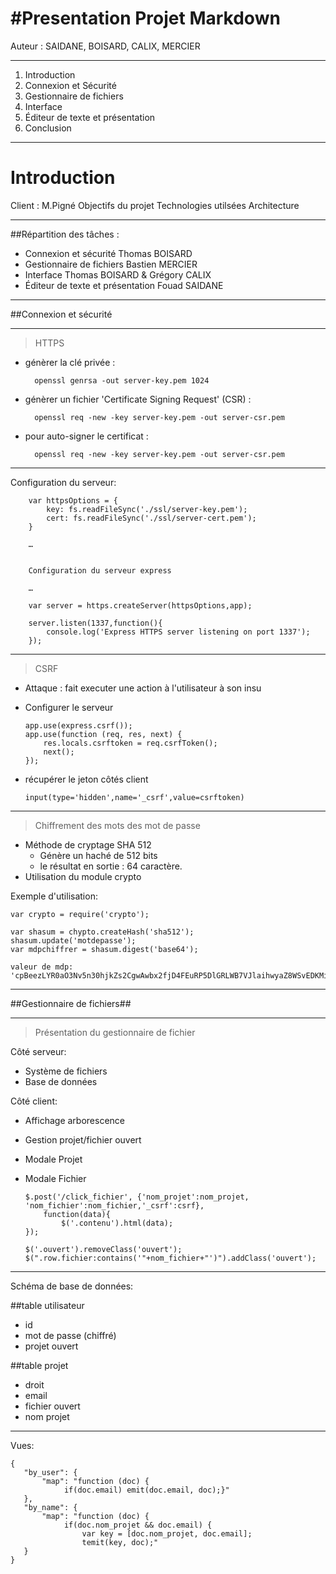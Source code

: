 #Presentation Projet Markdown
======================

Auteur : SAIDANE, BOISARD, CALIX, MERCIER

---

1.  Introduction
2.  Connexion et Sécurité
3.  Gestionnaire de fichiers
4.  Interface
5.  Éditeur de texte et présentation
6.  Conclusion


---

# Introduction
Client : M.Pigné
Objectifs du projet
Technologies utilsées
Architecture

---

##Répartition des tâches :

-   Connexion et sécurité                Thomas BOISARD
-   Gestionnaire de fichiers             Bastien MERCIER
-   Interface                            Thomas BOISARD & Grégory CALIX
-   Éditeur de texte et présentation     Fouad SAIDANE


---

##Connexion et sécurité

---

>HTTPS


* génèrer la clé privée :

        openssl genrsa -out server-key.pem 1024

* génèrer un fichier 'Certificate Signing Request' (CSR) :

        openssl req -new -key server-key.pem -out server-csr.pem

* pour auto-signer le certificat :

        openssl req -new -key server-key.pem -out server-csr.pem

---

Configuration du serveur: 

        var httpsOptions = {
            key: fs.readFileSync('./ssl/server-key.pem');
            cert: fs.readFileSync('./ssl/server-cert.pem'); 
        } 

        …
        
        
        Configuration du serveur express
        
        …
        
        var server = https.createServer(httpsOptions,app);
        
        server.listen(1337,function(){
            console.log('Express HTTPS server listening on port 1337');
        });

---

>CSRF

-   Attaque : fait executer une action à l'utilisateur à son insu
-   Configurer le serveur 

        app.use(express.csrf());
        app.use(function (req, res, next) {
            res.locals.csrftoken = req.csrfToken();
            next();
        });
        
-   récupérer le jeton côtés client
        
        input(type='hidden',name='_csrf',value=csrftoken)

---

>Chiffrement des mots des mot de passe

* Méthode de cryptage SHA 512
    -   Génère un haché de 512 bits
    -   le résultat en sortie : 64 caractère.
* Utilisation du module crypto

Exemple d'utilisation:
    
    var crypto = require('crypto');

    var shasum = chypto.createHash('sha512');
    shasum.update('motdepasse');
    var mdpchiffrer = shasum.digest('base64');

    valeur de mdp:
    'cpBeezLYR0aO3Nv5n30hjkZs2CgwAwbx2fjD4FEuRP5DlGRLWB7VJlaihwyaZ8WSvEDKMiCZqlK/UoxU+cq94A==' 

---


##Gestionnaire de fichiers##


---


>Présentation du gestionnaire de fichier

Côté serveur:

-   Système de fichiers
-   Base de données        

Côté client:

-   Affichage arborescence
-   Gestion projet/fichier ouvert
-   Modale Projet
-   Modale Fichier
    
        $.post('/click_fichier', {'nom_projet':nom_projet, 'nom_fichier':nom_fichier,'_csrf':csrf}, 
            function(data){
                $('.contenu').html(data);
        });

	    $('.ouvert').removeClass('ouvert');
	    $(".row.fichier:contains('"+nom_fichier+"')").addClass('ouvert');



---


Schéma de base de données:

##table utilisateur

* id
* mot de passe (chiffré)
* projet ouvert

##table projet

-   droit
-   email
-   fichier ouvert
-   nom projet

---

Vues:

    {
       "by_user": {
           "map": "function (doc) {
                if(doc.email) emit(doc.email, doc);}"
       },
       "by_name": {
           "map": "function (doc) {
                if(doc.nom_projet && doc.email) {
                    var key = [doc.nom_projet, doc.email];
                    temit(key, doc);"
       }
    }


